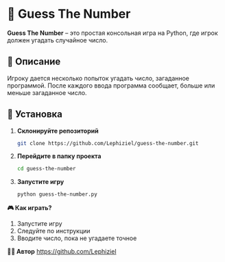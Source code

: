 # 🎯 Guess The Number

**Guess The Number** – это простая консольная игра на Python, где игрок должен угадать случайное число.

## 📜 Описание

Игроку дается несколько попыток угадать число, загаданное программой. После каждого ввода программа сообщает, больше или меньше загаданное число.

## 🚀 Установка

1. **Склонируйте репозиторий**  
   ```bash
   git clone https://github.com/Lephiziel/guess-the-number.git
2. **Перейдите в папку проекта**
    ```bash
   cd guess-the-number
3. **Запустите игру**
   ```bash
   python guess-the-number.py

**🎮 Как играть?**
1. Запустите игру
2. Следуйте по инструкции
3. Вводите число, пока не угадаете точное

**👨‍💻 Автор**
https://github.com/Lephiziel




